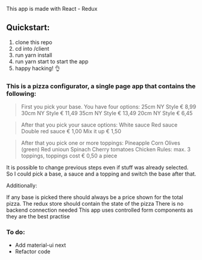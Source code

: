 This app is made with React - Redux 

## Quickstart:
1. clone this repo
2. cd into /client
3. run yarn install
4. run yarn start to start the app
5. happy hacking! 👌

### This is a pizza configurator, a single page app that contains the following:

> First you pick your base. You have four options:
> 25cm NY Style € 8,99
> 30cm NY Style € 11,49
> 35cm NY Style € 13,49
> 20cm NY Style € 6,45

> After that you pick your sauce options:
> White sauce
> Red sauce
> Double red sauce € 1,00
> Mix it up € 1,50

> After that you pick one or more toppings:
> Pineapple
> Corn
> Olives (green)
> Red unioun
> Spinach
> Cherry tomatoes
> Chicken
> Rules: max. 3 toppings, toppings cost € 0,50 a piece

It is possible to change previous steps even if stuff was already selected. 
So I could pick a base, a sauce and a topping and switch the base after that.

Additionally:

If any base is picked there should always be a price shown for the total pizza.
The redux store should contain the state of the pizza
There is no backend connection needed
This app uses controlled form components as they are the best practise

### To do:
- Add material-ui next
- Refactor code


